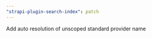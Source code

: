 ```yaml
---
"strapi-plugin-search-index": patch
---
```


Add auto resolution of unscoped standard provider name
